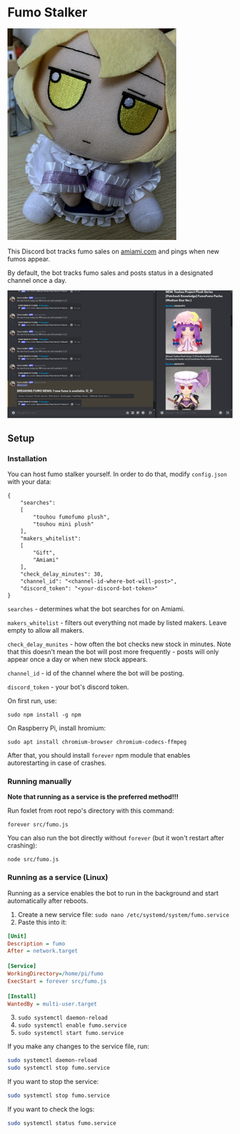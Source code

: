 # Fumo Stalker

![img](img/fumo.png "fumo")

This Discord bot tracks fumo sales on [amiami.com](https://amiami.com) and pings when new fumos appear.

By default, the bot tracks fumo sales and posts status in a designated channel once a day.

![img](img/example.png "example")

## Setup

### Installation

You can host fumo stalker yourself. In order to do that, modify `config.json` with your data:

```
{
	"searches": 
	[
		"touhou fumofumo plush",
		"touhou mini plush"
	],
	"makers_whitelist": 
	[
		"Gift",
		"Amiami"
	],
	"check_delay_minutes": 30,
	"channel_id": "<channel-id-where-bot-will-post>",
	"discord_token": "<your-discord-bot-token>"
}

```

`searches` - determines what the bot searches for on Amiami.

`makers_whitelist` - filters out everything not made by listed makers. Leave empty to allow all makers.

`check_delay_munites` - how often the bot checks new stock in minutes. Note that this doesn't mean the bot will post more frequently - posts will only appear once a day or when new stock appears.

`channel_id` - id of the channel where the bot will be posting.

`discord_token` - your bot's discord token.

On first run, use:

```
sudo npm install -g npm
```
On Raspberry Pi, install hromium:
```
sudo apt install chromium-browser chromium-codecs-ffmpeg
```

After that, you should install `forever` npm module that enables autorestarting in case of crashes.

### Running manually

**Note that running as a service is the preferred method!!!**

Run foxlet from root repo's directory with this command:

```
forever src/fumo.js
```

You can also run the bot directly without `forever` (but it won't restart after crashing):

```
node src/fumo.js
```

### Running as a service (Linux)

Running as a service enables the bot to run in the background and start automatically after reboots.

1. Create a new service file:
   `sudo nano /etc/systemd/system/fumo.service`
2. Paste this into it:

```ini
[Unit]
Description = fumo
After = network.target

[Service]
WorkingDirectory=/home/pi/fumo
ExecStart = forever src/fumo.js

[Install]
WantedBy = multi-user.target
```

3. `sudo systemctl daemon-reload`
4. `sudo systemctl enable fumo.service`
5. `sudo systemctl start fumo.service`

If you make any changes to the service file, run:

```bash
sudo systemctl daemon-reload
sudo systemctl stop fumo.service
```

If you want to stop the service:

```bash
sudo systemctl stop fumo.service
```

If you want to check the logs:

```bash
sudo systemctl status fumo.service
```
